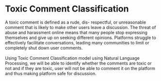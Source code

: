 # Toxic Comment Classification

A toxic comment is defined as a rude, dis- respectful, or unreasonable comment that is likely to make other users leave a discussion. 
The threat of abuse and harassment online means that many people stop expressing themselves and give up on seeking different opinions.
Platforms struggle to effectively facilitate conversations, leading many communities to limit or completely shut down user comments.
<br><br>
Using Toxic Comment Classification model using Natural Language Processing, we will be able to identify whether the comments are toxic or not and if they are toxic, user will not be able to comment it on the platform and thus making platform safe for discussion.
